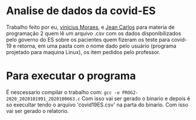 # Analise de dados da covid-ES
Trabalho feito por eu, [vinicius Moraes](https://github.com/ViniciusMdJ), e [Jean Carlos](https://github.com/caje-vi) para materia de programação 2 quem lê um arquivo .csv com os dados disponibilizados pelo governo do ES sobre os pacientes quem fizeram os teste para covid-19 e retorna, em uma pasta com o nome dado pelo usuário (programa projetado para maquina Linux), os item pedidos pelo professor.

# Para executar o programa
É nescessario compilar o trabalho com:
```gcc -o PROG2-2020_2020101991_2020100663.c```
Com isso vai ser gerado o binario e depois é so execultar tendo o arquivo 'covid19ES.csv' na parta do binario. Com isso vai ser gerado o relatorio.